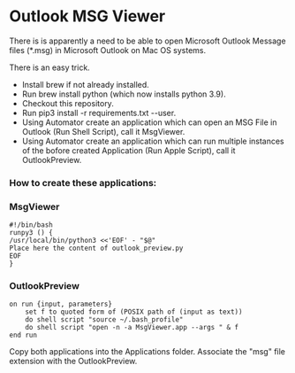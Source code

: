 # Outlook MSG Viewer
There is is apparently a need to be able to open Microsoft Outlook Message files (*.msg) in Microsoft Outlook on 
Mac OS systems.

There is an easy trick.

* Install brew if not already installed.
* Run brew install python (which now installs python 3.9).
* Checkout this repository.
* Run pip3 install -r requirements.txt --user.
* Using Automator create an application which can open an MSG File in Outlook (Run Shell Script), call it MsgViewer.
* Using Automator create an application which can run multiple instances of the bofore created Application (Run Apple Script), call it OutlookPreview.


### How to create these applications:
### MsgViewer
```console
#!/bin/bash
runpy3 () {
/usr/local/bin/python3 <<'EOF' - "$@"
Place here the content of outlook_preview.py
EOF
}
```
### OutlookPreview
```console
on run {input, parameters}
    set f to quoted form of (POSIX path of (input as text))
    do shell script "source ~/.bash_profile"
    do shell script "open -n -a MsgViewer.app --args " & f
end run
```
Copy both applications into the Applications folder.
Associate the "msg" file extension with the OutlookPreview.



